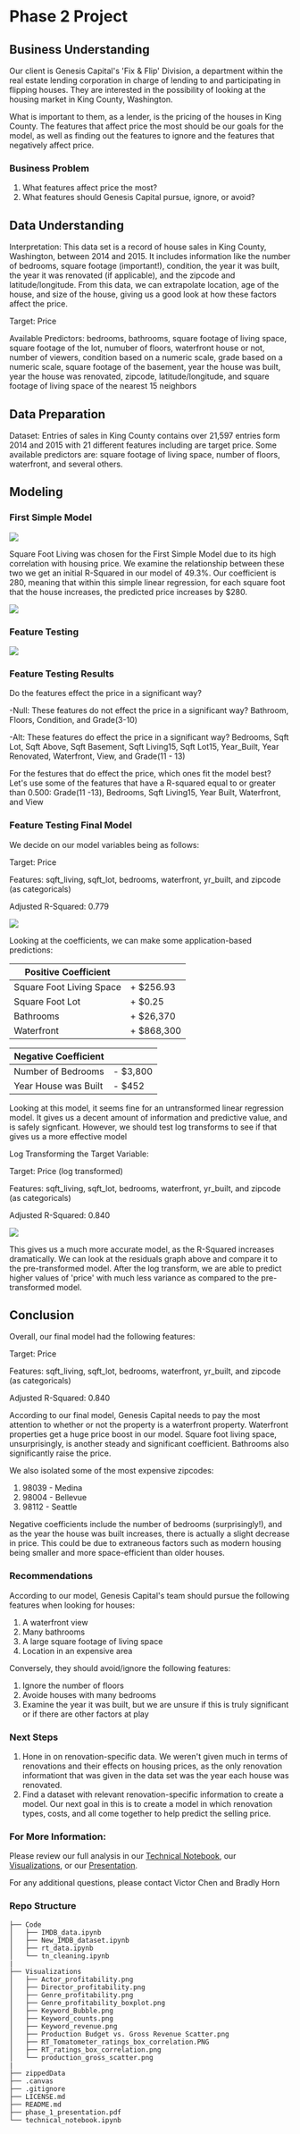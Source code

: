 # Phase 2 Project

## Business Understanding

Our client is Genesis Capital's 'Fix & Flip' Division, a department within the real estate lending corporation in charge of lending to and participating in flipping houses. They are interested in the possibility of looking at the housing market in King County, Washington.

What is important to them, as a lender, is the pricing of the houses in King County. The features that affect price the most should be our goals for the model, as well as finding out the features to ignore and the features that negatively affect price.


### Business Problem
1. What features affect price the most?
2. What features should Genesis Capital pursue, ignore, or avoid?


## Data Understanding

Interpretation:
This data set is a record of house sales in King County, Washington, between 2014 and 2015. It includes information like the number of bedrooms, square footage (important!), condition, the year it was built, the year it was renovated (if applicable), and the zipcode and latitude/longitude. From this data, we can extrapolate location, age of the house, and size of the house, giving us a good look at how these factors affect the price.

Target: Price

Available Predictors: bedrooms, bathrooms, square footage of living space, square footage of the lot, numuber of floors, waterfront house or not, number of viewers, condition based on a numeric scale, grade based on a numeric scale, square footage of the basement, year the house was built, year the house was renovated, zipcode, latitude/longitude, and square footage of living space of the nearest 15 neighbors

## Data Preparation

Dataset: Entries of sales in King County contains over 21,597 entries form 2014 and 2015 with 21 different features including are target price. 
Some available predictors are: square footage of living space, number of floors, waterfront, and several others.

## Modeling

### First Simple Model

![](images/fsm_corr.png)

Square Foot Living was chosen for the First Simple Model due to its high correlation with housing price. 
We examine the relationship between these two we get an initial R-Squared in our model of 49.3%. 
Our coefficient is 280, meaning that within this simple linear regression, for each square foot that the house increases, the predicted price increases by $280.

![](images/fsm_resid.png)

### Feature Testing

![](images/modeling_process.png)

### Feature Testing Results

Do the features effect the price in a significant way?

-Null: These features do not effect the price in a significant way?
Bathroom, Floors, Condition, and Grade(3-10)

-Alt: These features do effect the price in a significant way?
Bedrooms, Sqft Lot, Sqft Above, Sqft Basement, Sqft Living15, Sqft Lot15, Year_Built, Year Renovated, Waterfront, View, and Grade(11 - 13)

For the festures that do effect the price, which ones fit the model best?
Let's use some of the features that have a R-squared equal to or greater than 0.500: Grade(11 -13), Bedrooms, Sqft Living15, Year Built, Waterfront, and View

### Feature Testing Final Model

We decide on our model variables being as follows: 

Target: Price

Features: sqft_living, sqft_lot, bedrooms, waterfront, yr_built, and zipcode (as categoricals)

Adjusted R-Squared: 0.779

![](images/pre_transform_final_model.png)

Looking at the coefficients, we can make some application-based predictions: 

|  Positive Coefficient     |            |
| ------------------------- | ---------- | 
| Square Foot Living Space  | + $256.93  | 
|    Square Foot Lot        |  + $0.25   |
| Bathrooms                 | + $26,370  | 
| Waterfront                | + $868,300 | 

|  Negative Coefficient |           |
| --------------------- | --------- | 
|   Number of Bedrooms  |  - $3,800 | 
| Year House was Built  |   - $452  |


Looking at this model, it seems fine for an untransformed linear regression model. It gives us a decent amount of information and predictive value, and is safely signficant. However, we should test log transforms to see if that gives us a more effective model

Log Transforming the Target Variable: 

Target: Price (log transformed)

Features: sqft_living, sqft_lot, bedrooms, waterfront, yr_built, and zipcode (as categoricals)

Adjusted R-Squared: 0.840

![](images/log_transform_final_model.png)

This gives us a much more accurate model, as the R-Squared increases dramatically. We can look at the residuals graph above and compare it to the pre-transformed model. After the log transform, we are able to predict higher values of 'price' with much less variance as compared to the pre-transformed model. 

## Conclusion

Overall, our final model had the following features:

Target: Price

Features: sqft_living, sqft_lot, bedrooms, waterfront, yr_built, and zipcode (as categoricals)

Adjusted R-Squared: 0.840

According to our final model, Genesis Capital needs to pay the most attention to whether or not the property is a waterfront property. Waterfront properties get a huge price boost in our model. Square foot living space, unsurprisingly, is another steady and significant coefficient. Bathrooms also significantly raise the price.

We also isolated some of the most expensive zipcodes:

1. 98039 - Medina
2. 98004 - Bellevue
3. 98112 - Seattle

Negative coefficients include the number of bedrooms (surprisingly!), and as the year the house was built increases, there is actually a slight decrease in price. This could be due to extraneous factors such as modern housing being smaller and more space-efficient than older houses.

### Recommendations
According to our model, Genesis Capital's team should pursue the following features when looking for houses:

1. A waterfront view
2. Many bathrooms
3. A large square footage of living space
4. Location in an expensive area

Conversely, they should avoid/ignore the following features: 

1. Ignore the number of floors
2. Avoide houses with many bedrooms
3. Examine the year it was built, but we are unsure if this is truly significant or if there are other factors at play

### Next Steps

1. Hone in on renovation-specific data. We weren't given much in terms of renovations and their effects on housing prices, as the only renovation informationt that was given in the data set was the year each house was renovated. 
2. Find a dataset with relevant renovation-specific information to create a model. Our next goal in this is to create a model in which renovation types, costs, and all come together to help predict the selling price. 

### For More Information:
Please review our full analysis in our [Technical Notebook](./technical_notebook.ipynb), our [Visualizations](./images), or our [Presentation](./phase_1_presentation.pdf). 

For any additional questions, please contact Victor Chen and Bradly Horn

### Repo Structure
```
├── Code
│   ├── IMDB_data.ipynb
│   ├── New_IMDB_dataset.ipynb
│   ├── rt_data.ipynb
│   └── tn_cleaning.ipynb
|
├── Visualizations
│   ├── Actor_profitability.png
│   ├── Director_profitability.png
│   ├── Genre_profitability.png
│   ├── Genre_profitability_boxplot.png
│   ├── Keyword_Bubble.png
│   ├── Keyword_counts.png
│   ├── Keyword_revenue.png
│   ├── Production Budget vs. Gross Revenue Scatter.png
│   ├── RT_Tomatometer_ratings_box_correlation.PNG
│   ├── RT_ratings_box_correlation.png
│   └── production_gross_scatter.png
|
├── zippedData
├── .canvas
├── .gitignore
├── LICENSE.md
├── README.md
├── phase_1_presentation.pdf
└── technical_notebook.ipynb
```
